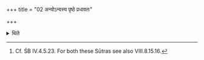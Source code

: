 +++
title = "02 अन्योऽन्यस्य पृष्ठे प्रधावतः"

+++

<details><summary>थिते</summary>

2. They wash each other's back.[^3]   

[^3]: Cf. ŚB IV.4.5.23. For both these Sūtras see also VIII.8.15.16.  
</details>

